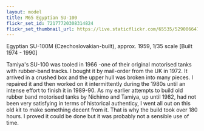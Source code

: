 ```yaml
---
layout: model
title: M65 Egyptian SU-100
flickr_set_id: 72177720308314824
flickr_set_thumbnail_url: https://live.staticflickr.com/65535/52900664757_0ce3533cb8_m.jpg
---
```


Egyptian SU-100M (Czechoslovakian-built), approx. 1959, 1/35 scale
[Built 1974 - 1990]

Tamiya&#39;s SU-100 was tooled in 1966 -one of their original motorised tanks with rubber-band tracks. I bought it by mail-order from the UK in 1972. It arrived in a crushed box and the upper hull was broken into many pieces. I repaired it and then worked on it intermittently during the 1980s until an intense effort to finish it in 1989-90. As my earlier attempts to build old rubber band motorised tanks by Nichimo and Tamiya, up until 1982, had not been very satisfying in terms of historical authenticy, I went all out on this old kit to make something decent from it. That is why the build took over 180 hours. I proved it could be done but it was probably not a sensible use of time.


